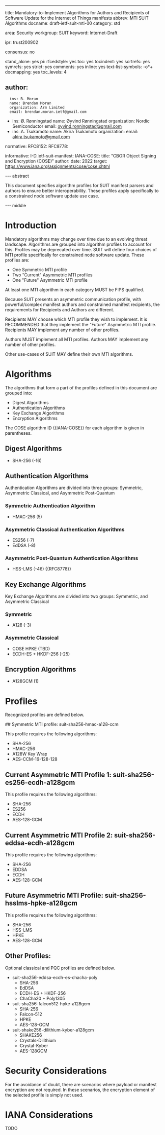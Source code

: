---
title: Mandatory-to-Implement Algorithms for Authors and Recipients of Software Update for the Internet of Things manifests
abbrev: MTI SUIT Algorithms
docname: draft-ietf-suit-mti-00
category: std

area: Security
workgroup: SUIT
keyword: Internet-Draft

ipr: trust200902

consensus: no

stand_alone: yes
pi:
  rfcedstyle: yes
  toc: yes
  tocindent: yes
  sortrefs: yes
  symrefs: yes
  strict: yes
  comments: yes
  inline: yes
  text-list-symbols: -o*+
  docmapping: yes
  toc_levels: 4

author:
 -
      ins: B. Moran
      name: Brendan Moran
      organization: Arm Limited
      email: brendan.moran.ietf@gmail.com
 -
      ins: Ø. Rønningstad
      name: Øyvind Rønningstad
      organization: Nordic Semiconductor
      email: oyvind.ronningstad@gmail.com
 -
      ins: A. Tsukamoto
      name: Akira Tsukamoto
      organization:
      email: akira.tsukamoto@gmail.com

normative:
  RFC8152:
  RFC8778:

informative:
  I-D.ietf-suit-manifest:
  IANA-COSE:
    title: "CBOR Object Signing and Encryption (COSE)"
    author:
    date: 2022
    target: https://www.iana.org/assignments/cose/cose.xhtml

--- abstract

This document specifies algorithm profiles for SUIT manifest parsers and authors to ensure better interoperability. These profiles apply specifically to a constrained node software update use case.

--- middle

#  Introduction

Mandatory algorithms may change over time due to an evolving threat landscape. Algorithms are grouped into algorithm profiles to account for this. Profiles may be deprecated over time. SUIT will define four choices of MTI profile specifically for constrained node software update. These profiles are:

* One Symmetric MTI profile
* Two "Current" Asymmetric MTI profiles
* One "Future" Asymmetric MTI profile

At least one MTI algorithm in each category MUST be FIPS qualified.

Because SUIT presents an asymmetric communication profile, with powerful/complex manifest authors and constrained manifest recipients, the requirements for Recipients and Authors are different.

Recipients MAY choose which MTI profile they wish to implement. It is RECOMMENDED that they implement the "Future" Asymmetric MTI profile. Recipients MAY implement any number of other profiles.

Authors MUST implement all MTI profiles. Authors MAY implement any number of other profiles.

Other use-cases of SUIT MAY define their own MTI algorithms.

# Algorithms

The algorithms that form a part of the profiles defined in this document are grouped into:

* Digest Algorithms
* Authentication Algorithms
* Key Exchange Algorithms
* Encryption Algorithms

The COSE algorithm ID {{IANA-COSE}} for each algorithm is given in parentheses.

## Digest Algorithms

* SHA-256 (-16)

## Authentication Algorithms

Authentication Algorithms are divided into three groups: Symmetric, Asymmetric Classical, and Asymmetric Post-Quantum

### Symmetric Authentication Algorithm

* HMAC-256 (5)

### Asymmetric Classical Authentication Algorithms

* ES256 (-7)
* EdDSA (-8)

### Asymmetric Post-Quantum Authentication Algorithms

* HSS-LMS (-46) {{RFC8778}}

## Key Exchange Algorithms

Key Exchange Algorithms are divided into two groups: Symmetric, and Asymmetric Classical

### Symmetric

* A128 (-3)

### Asymmetric Classical

* COSE HPKE (TBD)
* ECDH-ES + HKDF-256 (-25)

## Encryption Algorithms

* A128GCM (1)

# Profiles

Recognized profiles are defined below.

## Symmetric MTI profile: suit-sha256-hmac-a128-ccm

This profile requires the following algorithms:

* SHA-256
* HMAC-256
* A128W Key Wrap
* AES-CCM-16-128-128

## Current Asymmetric MTI Profile 1: suit-sha256-es256-ecdh-a128gcm

This profile requires the following algorithms:

* SHA-256
* ES256
* ECDH
* AES-128-GCM

## Current Asymmetric MTI Profile 2: suit-sha256-eddsa-ecdh-a128gcm

This profile requires the following algorithms:

* SHA-256
* EDDSA
* ECDH
* AES-128-GCM

## Future Asymmetric MTI Profile: suit-sha256-hsslms-hpke-a128gcm

This profile requires the following algorithms:

* SHA-256
* HSS-LMS
* HPKE
* AES-128-GCM

## Other Profiles:

Optional classical and PQC profiles are defined below.

* suit-sha256-eddsa-ecdh-es-chacha-poly
    * SHA-256
    * EdDSA
    * ECDH-ES + HKDF-256
    * ChaCha20 + Poly1305
* suit-sha256-falcon512-hpke-a128gcm
    * SHA-256
    * Falcon-512
    * HPKE
    * AES-128-GCM
* suit-shake256-dilithium-kyber-a128gcm
    * SHAKE256
    * Crystals-Dilithium
    * Crystal-Kyber
    * AES-128GCM

# Security Considerations

For the avoidance of doubt, there are scenarios where payload or manifest encryption are not required. In these scenarios, the encryption element of the selected profile is simply not used.

# IANA Considerations

TODO

